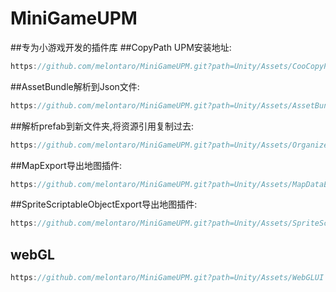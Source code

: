# MiniGameUPM
##专为小游戏开发的插件库
##CopyPath UPM安装地址:
``` C#
https://github.com/melontaro/MiniGameUPM.git?path=Unity/Assets/CooCopyPath
```
##AssetBundle解析到Json文件:
``` C#
https://github.com/melontaro/MiniGameUPM.git?path=Unity/Assets/AssetBundleTool
```

##解析prefab到新文件夹,将资源引用复制过去:
``` C#
https://github.com/melontaro/MiniGameUPM.git?path=Unity/Assets/OrganizePrefab
```
##MapExport导出地图插件:
``` C#
https://github.com/melontaro/MiniGameUPM.git?path=Unity/Assets/MapDataExporter
```
##SpriteScriptableObjectExport导出地图插件:
``` C#
https://github.com/melontaro/MiniGameUPM.git?path=Unity/Assets/SpriteScriptableObject
```
## webGL
``` C#
https://github.com/melontaro/MiniGameUPM.git?path=Unity/Assets/WebGLUI
